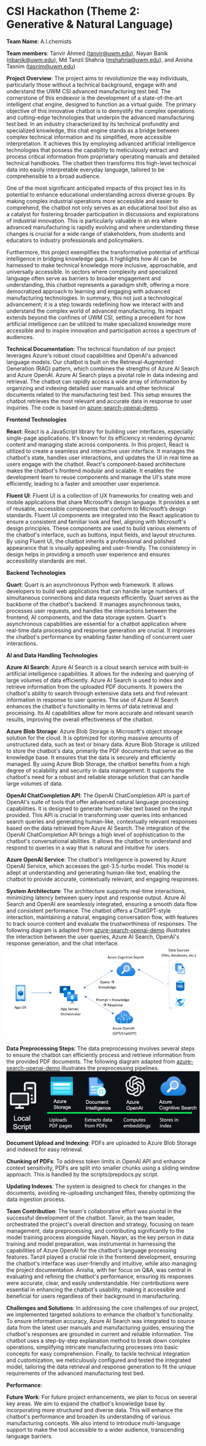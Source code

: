 # CSI Hackathon (Theme 2: Generative & Natural Language) 

**Team Name**: A.I.chemists 

**Team members**: Tanvir Ahmed (tanvir@uwm.edu), Nayan Banik (nbanik@uwm.edu), Md Tanzil Shahria (mshahria@uwm.edu), and Anisha Tasnim (tasnim@uwm.edu) 

**Project Overview**: The project aims to revolutionize the way individuals, particularly those without a technical background, engage with and understand the UWM CSI advanced manufacturing test bed. The cornerstone of this endeavor is the development of a state-of-the-art intelligent chat engine, designed to function as a virtual guide.
The primary objective of this innovative chatbot is to demystify the complex operations and cutting-edge technologies that underpin the advanced manufacturing test bed. In an industry characterized by its technical profundity and specialized knowledge, this chat engine stands as a bridge between complex technical information and its simplified, more accessible interpretation. It achieves this by employing advanced artificial intelligence technologies that possess the capability to meticulously extract and process critical information from proprietary operating manuals and detailed technical handbooks. The chatbot then transforms this high-level technical data into easily interpretable everyday language, tailored to be comprehensible to a broad audience.

One of the most significant anticipated impacts of this project lies in its potential to enhance educational understanding across diverse groups. By making complex industrial operations more accessible and easier to comprehend, the chatbot not only serves as an educational tool but also as a catalyst for fostering broader participation in discussions and explorations of industrial innovation. This is particularly valuable in an era where advanced manufacturing is rapidly evolving and where understanding these changes is crucial for a wide range of stakeholders, from students and educators to industry professionals and policymakers.

Furthermore, this project exemplifies the transformative potential of artificial intelligence in bridging knowledge gaps. It highlights how AI can be harnessed to make technical knowledge more inclusive, approachable, and universally accessible. In sectors where complexity and specialized language often serve as barriers to broader engagement and understanding, this chatbot represents a paradigm shift, offering a more democratized approach to learning and engaging with advanced manufacturing technologies. In summary, this not just a technological advancement; it is a step towards redefining how we interact with and understand the complex world of advanced manufacturing. Its impact extends beyond the confines of UWM CSI, setting a precedent for how artificial intelligence can be utilized to make specialized knowledge more accessible and to inspire innovation and participation across a spectrum of audiences.

**Technical Documentation**: The technical foundation of our project leverages Azure's robust cloud capabilities and OpenAI's advanced language models. Our chatbot is built on the Retrieval-Augmented Generation (RAG) pattern, which combines the strengths of Azure AI Search and Azure OpenAI. Azure AI Search plays a pivotal role in data indexing and retrieval. The chatbot can rapidly access a wide array of information by organizing and indexing detailed user manuals and other technical documents related to the manufacturing test bed. This setup ensures the chatbot retrieves the most relevant and accurate data in response to user inquiries. The code is based on [azure-search-openai-demo](https://github.com/Azure-Samples/azure-search-openai-demo).

  **Frontend Technologies**

**React**: React is a JavaScript library for building user interfaces, especially single-page applications. It's known for its efficiency in rendering dynamic content and managing state across components. In this project, React is utilized to create a seamless and interactive user interface. It manages the chatbot's state, handles user interactions, and updates the UI in real time as users engage with the chatbot. React's component-based architecture makes the chatbot's frontend modular and scalable. It enables the development team to reuse components and manage the UI's state more efficiently, leading to a faster and smoother user experience.

**Fluent UI**: Fluent UI is a collection of UX frameworks for creating web and mobile applications that share Microsoft's design language. It provides a set of reusable, accessible components that conform to Microsoft’s design standards. Fluent UI components are integrated into the React application to ensure a consistent and familiar look and feel, aligning with Microsoft's design principles. These components are used to build various elements of the chatbot's interface, such as buttons, input fields, and layout structures. By using Fluent UI, the chatbot inherits a professional and polished appearance that is visually appealing and user-friendly. The consistency in design helps in providing a smooth user experience and ensures accessibility standards are met.

  **Backend Technologies**
  
**Quart**: Quart is an asynchronous Python web framework. It allows developers to build web applications that can handle large numbers of simultaneous connections and data requests efficiently. Quart serves as the backbone of the chatbot's backend. It manages asynchronous tasks, processes user requests, and handles the interactions between the frontend, AI components, and the data storage system. Quart's asynchronous capabilities are essential for a chatbot application where real-time data processing and response generation are crucial. It improves the chatbot's performance by enabling faster handling of concurrent user interactions.

  **AI and Data Handling Technologies**
  
**Azure AI Search**: Azure AI Search is a cloud search service with built-in artificial intelligence capabilities. It allows for the indexing and querying of large volumes of data efficiently. Azure AI Search is used to index and retrieve information from the uploaded PDF documents. It powers the chatbot's ability to search through extensive data sets and find relevant information in response to user queries. The use of Azure AI Search enhances the chatbot's functionality in terms of data retrieval and processing. Its AI capabilities allow for more accurate and relevant search results, improving the overall effectiveness of the chatbot.

**Azure Blob Storage**: Azure Blob Storage is Microsoft's object storage solution for the cloud. It is optimized for storing massive amounts of unstructured data, such as text or binary data. Azure Blob Storage is utilized to store the chatbot's data, primarily the PDF documents that serve as the knowledge base. It ensures that the data is securely and efficiently managed. By using Azure Blob Storage, the chatbot benefits from a high degree of scalability and security in data management. It supports the chatbot's need for a robust and reliable storage solution that can handle large volumes of data.

**OpenAI ChatCompletion API**: The OpenAI ChatCompletion API is part of OpenAI's suite of tools that offer advanced natural language processing capabilities. It is designed to generate human-like text based on the input provided. This API is crucial in transforming user queries into enhanced search queries and generating human-like, contextually relevant responses based on the data retrieved from Azure AI Search. The integration of the OpenAI ChatCompletion API brings a high level of sophistication to the chatbot's conversational abilities. It allows the chatbot to understand and respond to queries in a way that is natural and intuitive for users.

**Azure OpenAI Service**: The chatbot's intelligence is powered by Azure OpenAI Service, which accesses the gpt-3.5-turbo model. This model is adept at understanding and generating human-like text, enabling the chatbot to provide accurate, contextually relevant, and engaging responses. 

**System Architecture**: The architecture supports real-time interactions, minimizing latency between query input and response output. Azure AI Search and OpenAI are seamlessly integrated, ensuring a smooth data flow and consistent performance. The chatbot offers a ChatGPT-style interaction, maintaining a natural, engaging conversation flow, with features to track source content and evaluate the trustworthiness of responses. The following diagram is adapted from [azure-search-openai-demo](https://github.com/Azure-Samples/azure-search-openai-demo) illustrates the interaction between the user queries, Azure AI Search, OpenAI's response generation, and the chat interface. ![System Architecture ](docs/appcomponents.png)

**Data Preprocessing Steps**: The data preprocessing involves several steps to ensure the chatbot can efficiently process and retrieve information from the provided PDF documents. The following diagram adapted from [azure-search-openai-demo](https://github.com/Azure-Samples/azure-search-openai-demo) illustrates the preprocessing pipelines. ![Preprocessing](docs/diagram_prepdocs.png)

**Document Upload and Indexing**: PDFs are uploaded to Azure Blob Storage and indexed for easy retrieval.

**Chunking of PDFs**: To address token limits in OpenAI API and enhance context sensitivity, PDFs are split into smaller chunks using a sliding window approach. This is handled by the scripts/prepdocs.py script.

**Updating Indexes**: The system is designed to check for changes in the documents, avoiding re-uploading unchanged files, thereby optimizing the data ingestion process.

**Team Contribution**: The team's collaborative effort was pivotal in the successful development of the chatbot. Tanvir, as the team leader, orchestrated the project's overall direction and strategy, focusing on team management, data preprocessing, and contributing significantly to the model training process alongside Nayan. Nayan, as the key person in data training and model preparation, was instrumental in harnessing the capabilities of Azure OpenAI for the chatbot's language processing features. Tanzil played a crucial role in the frontend development, ensuring the chatbot's interface was user-friendly and intuitive, while also managing the project documentation. Anisha, with her focus on Q&A, was central in evaluating and refining the chatbot's performance, ensuring its responses were accurate, clear, and easily understandable. Her contributions were essential in enhancing the chatbot's usability, making it accessible and beneficial for users regardless of their background in manufacturing. 

**Challenges and Solutions**: In addressing the core challenges of our project, we implemented targeted solutions to enhance the chatbot's functionality. To ensure information accuracy, Azure AI Search was integrated to source data from the latest user manuals and manufacturing guides, ensuring the chatbot's responses are grounded in current and reliable information. The chatbot uses a step-by-step explanation method to break down complex operations, simplifying intricate manufacturing processes into basic concepts for easy comprehension. Finally, to tackle technical integration and customization, we meticulously configured and tested the integrated model, tailoring the data retrieval and response generation to fit the unique requirements of the advanced manufacturing test bed. 

**Performance**:  

**Future Work**: For future project enhancements, we plan to focus on several key areas. We aim to expand the chatbot's knowledge base by incorporating more structured and diverse data. This will enhance the chatbot's performance and broaden its understanding of various manufacturing concepts. We also intend to introduce multi-language support to make the tool accessible to a wider audience, transcending language barriers. 

